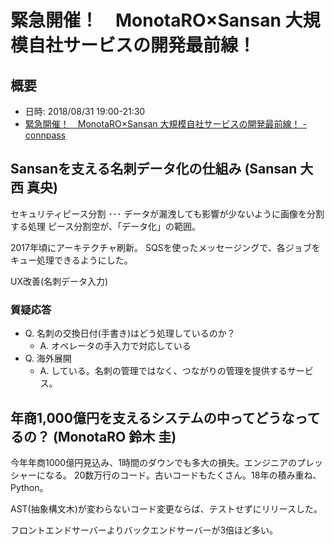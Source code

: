 緊急開催！　MonotaRO×Sansan 大規模自社サービスの開発最前線！
===================================================

## 概要
* 日時: 2018/08/31 19:00-21:30
* [緊急開催！　MonotaRO×Sansan 大規模自社サービスの開発最前線！ \- connpass](https://monotaro.connpass.com/event/97705/)

## Sansanを支える名刺データ化の仕組み (Sansan 大西 真央)

セキュリティピース分割 ･･･ データが漏洩しても影響が少ないように画像を分割する処理
ピース分割空が、「データ化」の範囲。

2017年頃にアーキテクチャ刷新。
SQSを使ったメッセージングで、各ジョブをキュー処理できるようにした。

UX改善(名刺データ入力)

### 質疑応答
* Q. 名刺の交換日付(手書き)はどう処理しているのか？
  - A. オペレータの手入力で対応している
* Q. 海外展開
  - A. している。名刺の管理ではなく、つながりの管理を提供するサービス。


## 年商1,000億円を支えるシステムの中ってどうなってるの？ (MonotaRO 鈴木 圭)

今年年商1000億円見込み、1時間のダウンでも多大の損失。エンジニアのプレッシャーになる。
20数万行のコード。古いコードもたくさん。18年の積み重ね、Python。

AST(抽象構文木)が変わらないコード変更ならば、テストせずにリリースした。

フロントエンドサーバーよりバックエンドサーバーが3倍ほど多い。

